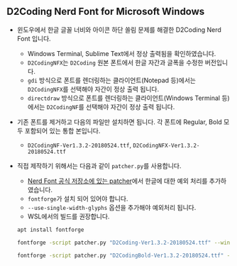 ## D2Coding Nerd Font for Microsoft Windows

* 윈도우에서 한글 글꼴 너비와 아이콘 하단 쏠림 문제를 해결한 D2Coding Nerd Font 입니다.

    * Windows Terminal, Sublime Text에서 정상 출력됨을 확인하였습니다.
    * `D2CodingNFX`는 `D2Coding` 원본 폰트에서 한글 자간과 글폭을 수정한 버전입니다.
	* `gdi` 방식으로 폰트를 렌더링하는 클라이언트(Notepad 등)에서는 `D2CodingNFX`를 선택해야 자간이 정상 출력 됩니다.
    * `directdraw` 방식으로 폰트를 렌더링하는 클라이언트(Windows Terminal 등)에서는 `D2CodingNF`를 선택해야 자간이 정상 출력 됩니다.

* 기존 폰트를 제거하고 다음의 파일만 설치하면 됩니다. 각 폰트에 Regular, Bold 모두 포함되어 있는 통합 본입니다.

    * `D2CodingNF-Ver1.3.2-20180524.ttf`, `D2CodingNFX-Ver1.3.2-20180524.ttf`

* 직접 제작하기 위해서는 다음과 같이 `patcher.py`를 사용합니다.

    * [Nerd Font 공식 저장소에 있는 patcher](https://github.com/ryanoasis/nerd-fonts/blob/master/font-patcher)에서 한글에 대한 예외 처리를 추가하였습니다.
    * `fontforge`가 설치 되어 있어야 합니다.
    * `--use-single-width-glyphs` 옵션을 추가해야 예외처리 됩니다.
    * WSL에서의 빌드를 권장합니다.

    ```bash
    apt install fontforge
    ```

    ```bash
    fontforge -script patcher.py "D2Coding-Ver1.3.2-20180524.ttf" --windows --complete --careful --postprocess --removeligatures --adjust-line-height --glyphdir "glyphs/" --outputdir "output/" --extension "ttf" --quiet --no-progressbars --use-single-width-glyphs
    ```

    ```bash
    fontforge -script patcher.py "D2CodingBold-Ver1.3.2-20180524.ttf" --windows --complete --careful --postprocess --removeligatures --adjust-line-height --glyphdir "glyphs/" --outputdir "output/" --extension "ttf" --quiet --no-progressbars --use-single-width-glyphs
    ```

